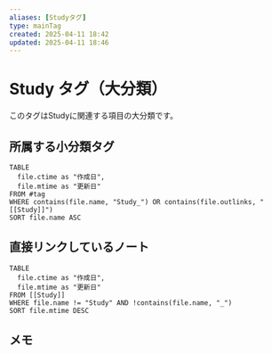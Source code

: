 ```yaml
---
aliases: [Studyタグ]
type: mainTag
created: 2025-04-11 18:42
updated: 2025-04-11 18:46
---
```


# Study タグ（大分類）

このタグはStudyに関連する項目の大分類です。

## 所属する小分類タグ

```dataview
TABLE 
  file.ctime as "作成日", 
  file.mtime as "更新日"
FROM #tag
WHERE contains(file.name, "Study_") OR contains(file.outlinks, "[[Study]]")
SORT file.name ASC
```

## 直接リンクしているノート

```dataview
TABLE 
  file.ctime as "作成日", 
  file.mtime as "更新日"
FROM [[Study]] 
WHERE file.name != "Study" AND !contains(file.name, "_")
SORT file.mtime DESC
```

## メモ